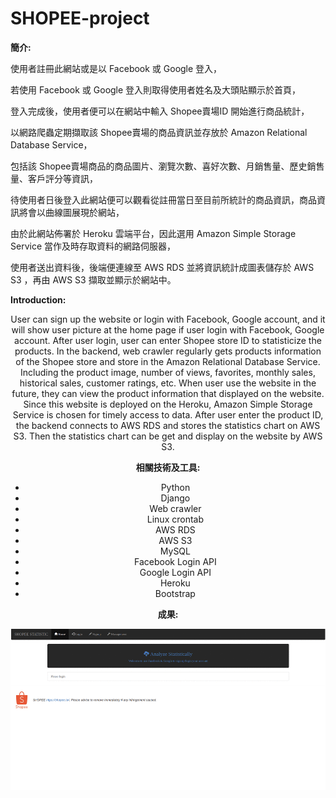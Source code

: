 # SHOPEE-project

**簡介:**

使用者註冊此網站或是以 Facebook 或 Google 登入，

若使用 Facebook 或 Google 登入則取得使用者姓名及大頭貼顯示於首頁，

登入完成後，使用者便可以在網站中輸入 Shopee賣場ID 開始進行商品統計，

以網路爬蟲定期擷取該 Shopee賣場的商品資訊並存放於 Amazon Relational Database Service，

包括該 Shopee賣場商品的商品圖片、瀏覽次數、喜好次數、月銷售量、歷史銷售量、客戶評分等資訊，

待使用者日後登入此網站便可以觀看從註冊當日至目前所統計的商品資訊，商品資訊將會以曲線圖展現於網站，

由於此網站佈署於 Heroku 雲端平台，因此選用 Amazon Simple Storage Service 當作及時存取資料的網路伺服器，

使用者送出資料後，後端便連線至 AWS RDS 並將資訊統計成圖表儲存於 AWS S3 ，再由 AWS S3 擷取並顯示於網站中。

**Introduction:**

<center>User can sign up the website or login with Facebook, Google account, and it will show user picture at the home page if user login with Facebook, Google account. After user login, user can enter Shopee store ID to statisticize the products. In the backend,  web crawler regularly gets products information of the Shopee store and store in the Amazon Relational Database Service. Including the product image, number of views, favorites, monthly sales, historical sales, customer ratings, etc. When user use the website in the future, they can view the product information that displayed on the website. Since this website is deployed on the Heroku, Amazon Simple Storage Service is chosen for timely access to data. After user enter the product ID, the backend connects to AWS RDS and stores the statistics chart on AWS S3. Then the statistics chart can be get and display on the website by AWS S3.<center>

**相關技術及工具:**
 * Python
 * Django 
 * Web crawler
 * Linux crontab
 * AWS RDS
 * AWS S3
 * MySQL
 * Facebook Login API
 * Google Login API
 * Heroku
 * Bootstrap

**成果:**

![Result](https://github.com/Rex-Chiang/SHOPEE-project/blob/master/ShopeeProject/Result/Result.gif)
